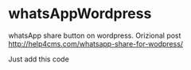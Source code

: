 # whatsAppWordpress
whatsApp share button on wordpress. 
Orizional post http://help4cms.com/whatsapp-share-for-wodpress/


Just add this code

<?php do_shortcode('[whatsapp-share]'); ?>
